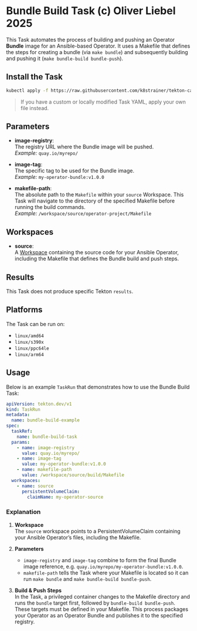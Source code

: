 # Bundle Build Task (c) Oliver Liebel 2025

This Task automates the process of building and pushing an Operator **Bundle** image
for an Ansible-based Operator. It uses a Makefile that defines the steps for
creating a bundle (via `make bundle`) and subsequently building and pushing it
(`make bundle-build bundle-push`).

## Install the Task

```bash
kubectl apply -f https://raw.githubusercontent.com/k8strainer/tekton-catalog/refs/heads/main/task/bundle-build/0.1/bundle-build.yaml
```

> If you have a custom or locally modified Task YAML, apply your own file instead.

## Parameters

- **image-registry**:  
  The registry URL where the Bundle image will be pushed.  
  *Example:* `quay.io/myrepo/`
  
- **image-tag**:  
  The specific tag to be used for the Bundle image.  
  *Example:* `my-operator-bundle:v1.0.0`
  
- **makefile-path**:  
  The absolute path to the `Makefile` within your `source` Workspace. This Task will
  navigate to the directory of the specified Makefile before running the build
  commands.  
  *Example:* `/workspace/source/operator-project/Makefile`

## Workspaces

- **source**:  
  A [Workspace](https://github.com/tektoncd/pipeline/blob/main/docs/workspaces.md) containing the source code for your Ansible Operator, including the Makefile that
  defines the Bundle build and push steps.

## Results

This Task does not produce specific Tekton `results`.

## Platforms

The Task can be run on:
- `linux/amd64`
- `linux/s390x`
- `linux/ppc64le`
- `linux/arm64`

## Usage

Below is an example `TaskRun` that demonstrates how to use the Bundle Build Task:

```yaml
apiVersion: tekton.dev/v1
kind: TaskRun
metadata:
  name: bundle-build-example
spec:
  taskRef:
    name: bundle-build-task
  params:
    - name: image-registry
      value: quay.io/myrepo/
    - name: image-tag
      value: my-operator-bundle:v1.0.0
    - name: makefile-path
      value: /workspace/source/build/Makefile
  workspaces:
    - name: source
      persistentVolumeClaim:
        claimName: my-operator-source
```

### Explanation

1. **Workspace**  
   The `source` workspace points to a PersistentVolumeClaim containing your
   Ansible Operator’s files, including the Makefile.

2. **Parameters**  
   - `image-registry` and `image-tag` combine to form the final Bundle image reference,
     e.g. `quay.io/myrepo/my-operator-bundle:v1.0.0`.
   - `makefile-path` tells the Task where your Makefile is located so it can run
     `make bundle` and `make bundle-build bundle-push`.

3. **Build & Push Steps**  
   In the Task, a privileged container changes to the Makefile directory and runs
   the `bundle` target first, followed by `bundle-build bundle-push`. These targets
   must be defined in your Makefile. This process packages your Operator as an
   Operator Bundle and publishes it to the specified registry.

